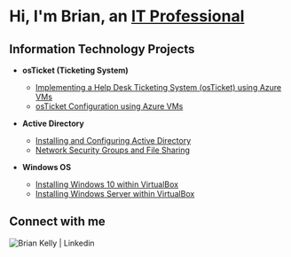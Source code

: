 <h1>Hi, I'm Brian, an <a href="https://www.linkedin.com/in/briankelly-it">IT Professional</a></h1>

<h2>Information Technology Projects</h2>

- <b>osTicket (Ticketing System)</b>
  - [Implementing a Help Desk Ticketing System (osTicket) using Azure VMs](https://github.com/briankelly-it/osticket-azure-install)
  - [osTicket Configuration using Azure VMs](https://github.com/briankelly-it/osticket-config)

- <b>Active Directory</b>
  - [Installing and Configuring Active Directory](https://github.com/briankelly-it/configure-active-directory)
  - [Network Security Groups and File Sharing](https://github.com/briankelly-it/azure-network-protocols)

- <b>Windows OS</b>
  - [Installing Windows 10 within VirtualBox](https://github.com/briankelly-it/windows-10-virtualbox)
  - [Installing Windows Server within VirtualBox](https://github.com/briankelly-it/windows-server-virtualbox)

<h2>Connect with me</h2>

<a href="https://www.linkedin.com/in/briankelly-it"><img align="left" alt="Brian Kelly | Linkedin" src="https://img.shields.io/badge/LinkedIn-0077B5?style=for-the-badge&logo=linkedin&logoColor=white" /></a>
